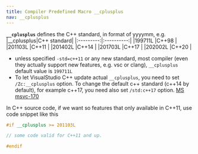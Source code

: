 ```yaml
---
title: Compiler Predefined Macro __cplusplus
nav: __cplusplus
---
```


**``__cplusplus``** defines the C++ standard, in format of yyyymm, e.g.
|__cplusplus|C++ standard|
|:---------:|:----------:|
|199711L    |C++98       |
|201103L    |C++11       |
|201402L    |C++14       |
|201703L    |C++17       |
|202002L    |C++20       |

* unless specified ``-std=c++11`` or any new standard, most compiler (even they actually support new features, e.g. vsc or clang), ``__cplusplus`` default value is ``199711L``
* To let VisualStudio C++ update actual ``__cplusplus``, you need to set ``/Zc:__cplusplus`` option. To change the default c++ standard (c++14 by default), for example c++17, you need also set ``/std:c++17`` option. [MS msvc-170](https://learn.microsoft.com/en-us/cpp/build/reference/zc-cplusplus?view=msvc-170)

In C++ source code, if we want so features that only available in C++11, use code snippet like this
```c++
#if __cplusplus >= 201103L

// some code valid for C++11 and up.

#endif
```

